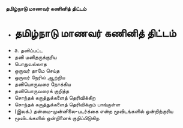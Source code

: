 **தமிழ்நாடு மாணவர் கணினித் திட்டம்**
- # தமிழ்நாடு மாணவர் கணினித் திட்டம்
- a. தனிப்பட்ட
- தனி மனிதருக்குரிய
- பொதுவல்லாத
- ஒருவர் தாமே செய்த
- ஒருவர் நேரில் ஆற்றிய
- தனியொருவரை நோக்கிய
- தனியொருவரைக் குறித்த
- சொந்தக் கருத்துக்களைத் தெரிவிக்கிற
- சொந்தக் கருத்துக்களைத் தெரிவிக்கும் பாங்குள்ள
- (இலக்.) தன்மை-முன்னிலை-படர்க்கை என்ற மூவிடங்களில் ஒன்றிற்குரிய
- மூவிடங்களில் ஒன்றினைக் குறிப்பிடுகிற.

